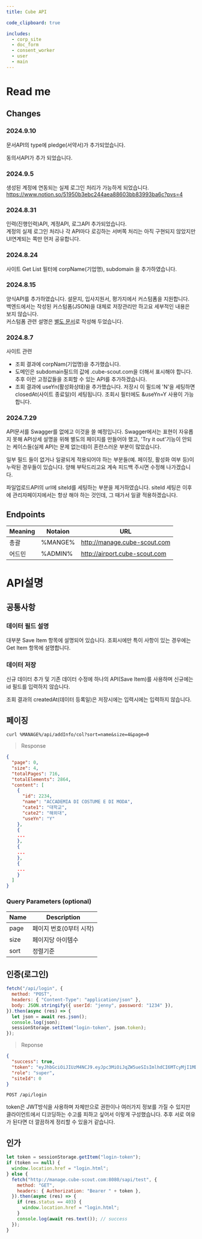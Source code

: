 ```yaml
---
title: Cube API

code_clipboard: true

includes:
  - corp_site
  - doc_form
  - consent_worker
  - user
  - main
---
```


# Read me

## Changes

### 2024.9.10

문서API의 type에 pledge(서약서)가 추가되었습니다.

동의서API가 추가 되었습니다.

### 2024.9.5

생성된 계정에 연동되는 실제 로그인 처리가 가능하게 되었습니다.
https://www.notion.so/51950b3ebc244aea88603bb83993ba6c?pvs=4

### 2024.8.31

인력(진행인력)API, 계정API, 로그API 추가되었습니다.  
계정의 실제 로그인 처리나 각 API마다 로깅하는 서버쪽 처리는 아직 구현되지 않았지만 UI연계되는 쪽만 먼저 공유합니다.

### 2024.8.24

사이트 Get List 필터에 corpName(기업명), subdomain 을 추가하였습니다.

### 2024.8.15

양식API를 추가하였습니다. 설문지, 입사지원서, 평가지에서 커스텀폼을 지원합니다.  
백엔드에서는 작성된 커스텀폼(JSON)을 대체로 저장관리만 하고요 세부적인 내용은 보지 않습니다.  
커스텀폼 관련 설명은 <a href='https://www.notion.so/647bb7a578544619b23e97197a1350b3?pvs=4'>별도 문서</a>로 작성해 두었습니다.

### 2024.8.7

사이트 관련

- 조회 결과에 corpNam(기업명)을 추가했습니다.
- 도메인은 subdomain필드의 값에 .cube-scout.com을 더해서 표시해야 합니다. 추후 이런 고정값들을 조회할 수 있는 API를 추가하겠습니다.
- 조회 결과에 useYn(활성화상태)을 추가했습니다. 저장시 이 필드에 'N'을 세팅하면 closedAt(사이트 종료일)이 세팅됩니다. 조회시 필터에도 &useYn=Y 사용이 가능합니다.

### 2024.7.29

API문서를 Swagger를 없에고 이것을 쓸 예정입니다. Swagger에서는 표현이 자유롭지 못해 API상세 설명을 위해 별도의 페이지를 만들어야 했고, 'Try it out'기능이 안되는 케이스들(실제 API는 문제 없는데)이 혼란스러운 부분이 많았습니다.

일부 필드 들이 없거나 일괄되게 적용되어야 하는 부분들(예. 페이징, 활성화 여부 등)이 누락된 경우들이 있습니다. 양해 부탁드리고요 계속 피드백 주시면 수정해 나가겠습니다.

파일업로드API의 url에 siteId를 세팅하는 부분을 제거하였습니다. siteId 세팅은 이후에 관리자페이지에서는 항상 해야 하는 것인데, 그 때가서 일괄 적용하겠습니다.

## Endpoints

| Meaning | Notaion | URL                           |
| ------- | ------- | ----------------------------- |
| 총괄    | %MANGE% | http://manage.cube-scout.com  |
| 어드민  | %ADMIN% | http://airport.cube-scout.com |

# API설명

## 공통사항

### 데이터 필드 설명

대부분 Save Item 항목에 설명되어 있습니다. 조회시에만 특이 사항이 있는 경우에는 Get Item 항목에 설명합니다.

### 데이터 저장

신규 데이터 추가 및 기존 데이터 수정에 하나의 API(Save Item)를 사용하며 신규에는 id 필드를 입력하지 않습니다.

조회 결과의 createdAt(데이터 등록일)은 저장시에는 입력시에는 입력하지 않습니다.

## 페이징

```shell
curl %MANAGE%/api/addInfo/col?sort=name&size=4&page=0
```

> Response

```json
{
  "page": 0,
  "size": 4,
  "totalPages": 716,
  "totalElements": 2864,
  "content": [
    {
      "id": 2234,
      "name": "ACCADEMIA DI COSTUME E DI MODA",
      "cate1": "대학교",
      "cate2": "해외대",
      "useYn": "Y"
    },
    {
    ...
    },
    {
    ...
    },
    {
    ...
    }
  ]
}
```

### Query Parameters (optional)

| Name | Description             |
| ---- | ----------------------- |
| page | 페이지 번호(0부터 시작) |
| size | 페이지당 아이템수       |
| sort | 정렬기준                |

## 인증(로그인)

```javascript
fetch("/api/login", {
  method: "POST",
  headers: { "Content-Type": "application/json" },
  body: JSON.stringify({ userId: "jenny", password: "1234" }),
}).then(async (res) => {
  let json = await res.json();
  console.log(json);
  sessionStorage.setItem("login-token", json.token);
});
```

> Reponse

```json
{
  "success": true,
  "token": "eyJhbGciOiJIUzM4NCJ9.eyJpc3MiOiJqZW5ueSIsImlhdCI6MTcyMjI1MDM3NywiZXhwIjoxNzIyMjUwNDM3LCJyb2xlIjoic3RhZmYiLCJzaXRlSWQiOjB9.Ue6uNmUbKqsWcTCGVsDsoWYnAbVknkHltUKa42YBBpQIAGnzjSs7on-BsmB-83SE",
  "role": "super",
  "siteId": 0
}
```

`POST /api/login`

token은 JWT방식을 사용하며 자체만으로 권한이나 여러가지 정보를 가질 수 있지만 클라이언트에서 디코딩하는 수고를 피하고 싶어서 이렇게 구성했습니다. 추후 서로 여유가 된다면 더 깔끔하게 정리할 수 있을거 같습니다.

## 인가

```javascript
let token = sessionStorage.getItem("login-token");
if (token == null) {
  window.location.href = "login.html";
} else {
  fetch("http://manage.cube-scout.com:8080/sapi/test", {
    method: "GET",
    headers: { Authorization: "Bearer " + token },
  }).then(async (res) => {
    if (res.status == 403) {
      window.location.href = "login.html";
    }
    console.log(await res.text()); // success
  });
}
```
